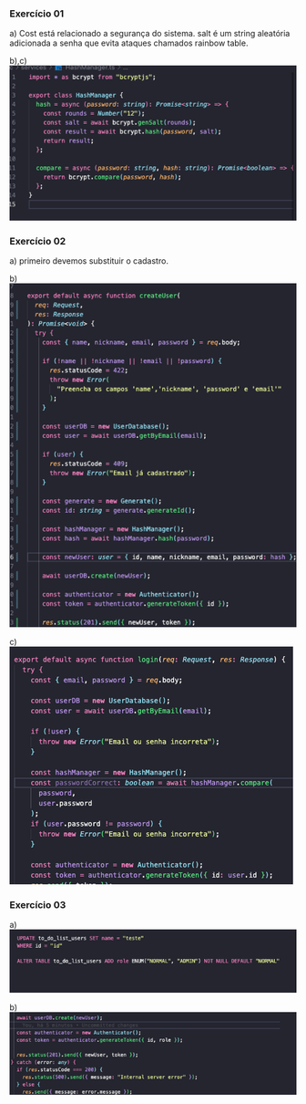 ### Exercício 01
a) Cost está relacionado a segurança do sistema. salt é um string aleatória adicionada a senha que evita ataques chamados rainbow table.

b),c) ![Alt ou título da imagem](src/pictures/funcao_hash_manager.png)

### Exercício 02
a) primeiro devemos substituir o cadastro.

b) ![Alt ou título da imagem](src/pictures/signup_modificada.png)

c) ![Alt ou título da imagem](src/pictures/login_modificada.png)


### Exercício 03
a) ![Alt ou título da imagem](src/pictures/role_normal.png)

b) ![Alt ou título da imagem](src/pictures/role_02.png)